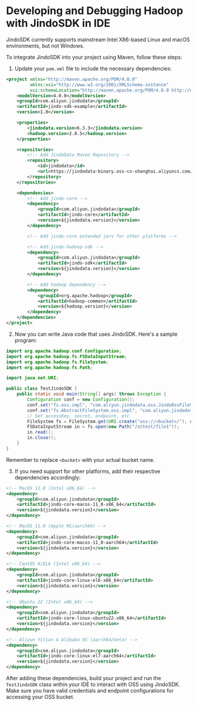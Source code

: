 # Developing and Debugging Hadoop with JindoSDK in IDE

JindoSDK currently supports mainstream Intel X86-based Linux and macOS environments, but not Windows.

To integrate JindoSDK into your project using Maven, follow these steps:

1. Update your `pom.xml` file to include the necessary dependencies:

```xml
<project xmlns="http://maven.apache.org/POM/4.0.0"
         xmlns:xsi="http://www.w3.org/2001/XMLSchema-instance"
         xsi:schemaLocation="http://maven.apache.org/POM/4.0.0 http://maven.apache.org/xsd/maven-4.0.0.xsd">
    <modelVersion>4.0.0</modelVersion>
    <groupId>com.aliyun.jindodata</groupId>
    <artifactId>jindo-sdk-example</artifactId>
    <version>1.0</version>

    <properties>
        <jindodata.version>6.3.3</jindodata.version>
        <hadoop.version>2.8.5</hadoop.version>
    </properties>

    <repositories>
        <!-- Add JindoData Maven Repository -->
        <repository>
            <id>jindodata</id>
            <url>https://jindodata-binary.oss-cn-shanghai.aliyuncs.com/mvn-repo/</url>
        </repository>
    </repositories>

    <dependencies>
        <!-- Add jindo-core -->
        <dependency>
            <groupId>com.aliyun.jindodata</groupId>
            <artifactId>jindo-core</artifactId>
            <version>${jindodata.version}</version>
        </dependency>

        <!-- Add jindo-core extended jars for other platforms -->

        <!-- Add jindo-hadoop-sdk -->
        <dependency>
            <groupId>com.aliyun.jindodata</groupId>
            <artifactId>jindo-sdk</artifactId>
            <version>${jindodata.version}</version>
        </dependency>

        <!-- Add hadoop dependency -->
        <dependency>
            <groupId>org.apache.hadoop</groupId>
            <artifactId>hadoop-common</artifactId>
            <version>${hadoop.version}</version>
        </dependency>
    </dependencies>
</project>
```

2. Now you can write Java code that uses JindoSDK. Here's a sample program:

```java
import org.apache.hadoop.conf.Configuration;
import org.apache.hadoop.fs.FSDataInputStream;
import org.apache.hadoop.fs.FileSystem;
import org.apache.hadoop.fs.Path;

import java.net.URI;

public class TestJindoSDK {
    public static void main(String[] args) throws Exception {
        Configuration conf = new Configuration();
        conf.set("fs.oss.impl", "com.aliyun.jindodata.oss.JindoOssFileSystem");
        conf.set("fs.AbstractFileSystem.oss.impl", "com.aliyun.jindodata.oss.OSS");
        // Set accessKey, secret, endpoint, etc.
        FileSystem fs = FileSystem.get(URI.create("oss://<bucket>/"), conf);
        FSDataInputStream in = fs.open(new Path("/uttest/file1"));
        in.read();
        in.close();
    }
}
```
Remember to replace `<bucket>` with your actual bucket name.

3. If you need support for other platforms, add their respective dependencies accordingly:

```xml
<!-- MacOS 11.0 (Intel x86_64) -->
<dependency>
    <groupId>com.aliyun.jindodata</groupId>
    <artifactId>jindo-core-macos-11_0-x86_64</artifactId>
    <version>${jindodata.version}</version>
</dependency>

<!-- MacOS 11.0 (Apple M1/aarch64) -->
<dependency>
    <groupId>com.aliyun.jindodata</groupId>
    <artifactId>jindo-core-macos-11_0-aarch64</artifactId>
    <version>${jindodata.version}</version>
</dependency>

<!-- CentOS 6/EL6 (Intel x86_64) -->
<dependency>
    <groupId>com.aliyun.jindodata</groupId>
    <artifactId>jindo-core-linux-el6-x86_64</artifactId>
    <version>${jindodata.version}</version>
</dependency>

<!-- Ubuntu 22 (Intel x86_64) -->
<dependency>
    <groupId>com.aliyun.jindodata</groupId>
    <artifactId>jindo-core-linux-ubuntu22-x86_64</artifactId>
    <version>${jindodata.version}</version>
</dependency>

<!-- Aliyun Yitian & Alibaba OS (aarch64/beta) -->
<dependency>
    <groupId>com.aliyun.jindodata</groupId>
    <artifactId>jindo-core-linux-el7-aarch64</artifactId>
    <version>${jindodata.version}</version>
</dependency>
```

After adding these dependencies, build your project and run the `TestJindoSDK` class within your IDE to interact with OSS using JindoSDK. Make sure you have valid credentials and endpoint configurations for accessing your OSS bucket.